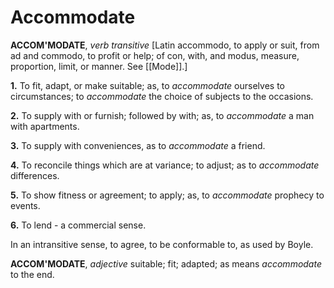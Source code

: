 # Accommodate

**ACCOM'MODATE**, _verb transitive_ \[Latin accommodo, to apply or suit, from ad and commodo, to profit or help; of con, with, and modus, measure, proportion, limit, or manner. See [[Mode]].\]

**1.** To fit, adapt, or make suitable; as, to _accommodate_ ourselves to circumstances; to _accommodate_ the choice of subjects to the occasions.

**2.** To supply with or furnish; followed by with; as, to _accommodate_ a man with apartments.

**3.** To supply with conveniences, as to _accommodate_ a friend.

**4.** To reconcile things which are at variance; to adjust; as to _accommodate_ differences.

**5.** To show fitness or agreement; to apply; as, to _accommodate_ prophecy to events.

**6.** To lend - a commercial sense.

In an intransitive sense, to agree, to be conformable to, as used by Boyle.

**ACCOM'MODATE**, _adjective_ suitable; fit; adapted; as means _accommodate_ to the end.